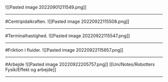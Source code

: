 

![[Pasted image 20220901211549.png]]

***
#Centripidalkraften.
![[Pasted image 20220922115508.png]]

***

#Terminalhastighed.
![[Pasted image 20220922115547.png]]

***

#Friktion i fluider.
![[Pasted image 20220922115657.png]]

***

#Arbejde
![[Pasted image 20220922205757.png]]
[[Uni/Notes/Robotters Fysik/Effekt og arbejde]]

***


